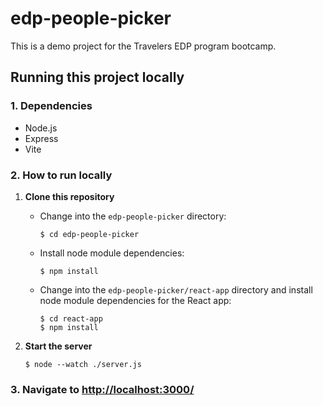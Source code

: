 # edp-people-picker

This is a demo project for the Travelers EDP program bootcamp.

## Running this project locally

### 1. Dependencies
- Node.js
- Express
- Vite

### 2. How to run locally
1. **Clone this repository**
    - Change into the `edp-people-picker` directory:
        ```
        $ cd edp-people-picker
        ```
    - Install node module dependencies:
        ```
        $ npm install
        ```
    - Change into the `edp-people-picker/react-app` directory and install node module dependencies for the React app:
        ```
        $ cd react-app
        $ npm install
        ```

2. **Start the server**
    ```
    $ node --watch ./server.js
    ```

### 3. Navigate to [http://localhost:3000/](http://localhost:3000/)
